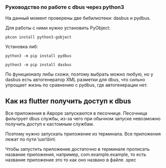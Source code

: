 ### Руководство по работе с dbus через python3
На данный момент проверены две бибилиотеки: dasbus и pydbus.

Для работы с ними нужно установить PyObject:
```shell
pkcon install python3-gobject
```
Установка либ:
```shell
python3 -m pip install pydbus
```
```shell
python3 -m pip install dasbus
```
По функционалу либы схожи, поэтому выбрать можно любую, но у dasbus есть автогенератор XML разметки для dbus, что сильно упрощает жизнь по сравнению с pydbus, где автогенерации нет.

## Как из flutter получить доступ к dbus
Все приложения в Авроре запускаются в песочнице. Песочница фильтрует dbus службы, из-за чего при обычном запуске невозможно получить доступ к кастомным службам.

Поэтому нужно запускать приложение из терминала. Все приложения лежат по пути \usr\bin\

Чтобы запустить приложение достаточно в терминале прописать название приложения, например, com.example.example, то есть название приложение это то как оно названо в файле .spec


